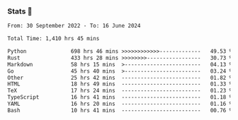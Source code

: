 ### Stats 👋
<!--START_SECTION:waka-->

```txt
From: 30 September 2022 - To: 16 June 2024

Total Time: 1,410 hrs 45 mins

Python              698 hrs 46 mins >>>>>>>>>>>>-------------   49.53 %
Rust                433 hrs 28 mins >>>>>>>>-----------------   30.73 %
Markdown            58 hrs 15 mins  >------------------------   04.13 %
Go                  45 hrs 40 mins  >------------------------   03.24 %
Other               25 hrs 42 mins  -------------------------   01.82 %
HTML                18 hrs 49 mins  -------------------------   01.33 %
TeX                 17 hrs 24 mins  -------------------------   01.23 %
TypeScript          16 hrs 41 mins  -------------------------   01.18 %
YAML                16 hrs 20 mins  -------------------------   01.16 %
Bash                10 hrs 41 mins  -------------------------   00.76 %
```

<!--END_SECTION:waka-->

<!--
**buhaytza2005/buhaytza2005** is a ✨ _special_ ✨ repository because its `README.md` (this file) appears on your GitHub profile.

Here are some ideas to get you started:

- 🔭 I’m currently working on ...
- 🌱 I’m currently learning ...
- 👯 I’m looking to collaborate on ...
- 🤔 I’m looking for help with ...
- 💬 Ask me about ...
- 📫 How to reach me: ...
- 😄 Pronouns: ...
- ⚡ Fun fact: ...
-->


